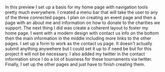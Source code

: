 In this preview I set up a basis for my home page with navigation tools pretty much everywhere. I created a menu bar that will take the user to any of the three connected pages. I plan on creating an event page and then a page with an about me and information on how to donate to the charities we support. The next thing I did was create a coherent layout to foster my home page. I went with a modern design with contact us info on the bottom then the main information in the middle including more links to the other pages. I set up a form to work as the contact us page. It doesn't actually submit anything anywehere but I could set it up to if need be but for this project it will not be necessary. I also added my twitter in the contact information since I do a lot of business for these tournaments via twitter. Finally, I set up the other pages and just have to finish creating them. 
